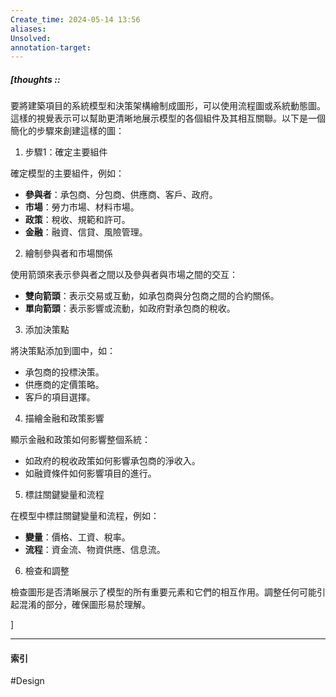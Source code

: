 ```yaml
---
Create_time: 2024-05-14 13:56
aliases: 
Unsolved: 
annotation-target:
---
```


##### [thoughts :: 

要將建築項目的系統模型和決策架構繪制成圖形，可以使用流程圖或系統動態圖。這樣的視覺表示可以幫助更清晰地展示模型的各個組件及其相互關聯。以下是一個簡化的步驟來創建這樣的圖：

1. 步驟1：確定主要組件

確定模型的主要組件，例如：

- **參與者**：承包商、分包商、供應商、客戶、政府。
- **市場**：勞力市場、材料市場。
- **政策**：稅收、規範和許可。
- **金融**：融資、信貸、風險管理。

2. 繪制參與者和市場關係

使用箭頭來表示參與者之間以及參與者與市場之間的交互：

- **雙向箭頭**：表示交易或互動，如承包商與分包商之間的合約關係。
- **單向箭頭**：表示影響或流動，如政府對承包商的稅收。

3. 添加決策點

將決策點添加到圖中，如：

- 承包商的投標決策。
- 供應商的定價策略。
- 客戶的項目選擇。

4. 描繪金融和政策影響

顯示金融和政策如何影響整個系統：

- 如政府的稅收政策如何影響承包商的淨收入。
- 如融資條件如何影響項目的進行。

5. 標註關鍵變量和流程

在模型中標註關鍵變量和流程，例如：

- **變量**：價格、工資、稅率。
- **流程**：資金流、物資供應、信息流。

6. 檢查和調整

檢查圖形是否清晰展示了模型的所有重要元素和它們的相互作用。調整任何可能引起混淆的部分，確保圖形易於理解。

]


---
#### 索引 
#Design

